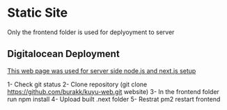 # Static Site

Only the frontend folder is used for deplyoyment to server

## Digitalocean Deployment

[This web page was used for server side node.js and next.js setup](https://www.coderrocketfuel.com/article/how-to-deploy-a-next-js-website-to-a-digital-ocean-server)

1- Check git status
2- Clone repository (git clone https://github.com/burakk/kuyu-web.git website)
3- In the frontend folder run npm install
4- Upload built .next folder
5- Restrat  pm2 restart frontend
